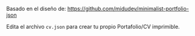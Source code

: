 Basado en el diseño de:
https://github.com/midudev/minimalist-portfolio-json


Edita el archivo `cv.json` para crear tu propio Portafolio/CV imprimible.